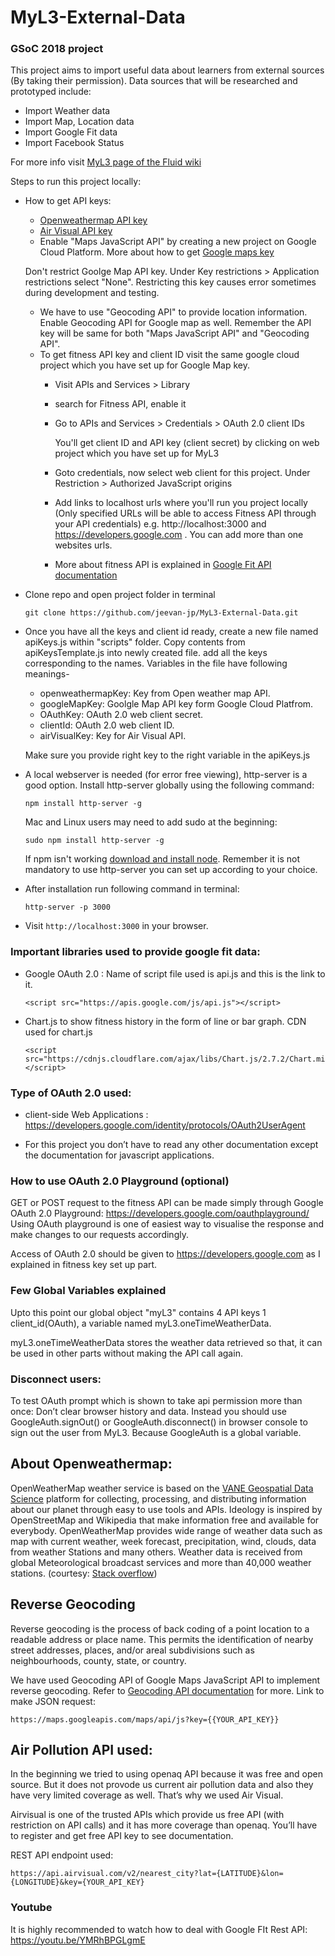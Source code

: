 # MyL3-External-Data
### GSoC 2018 project

This project aims to import useful data about learners from external sources (By taking their permission). Data sources that will be researched and prototyped include:

* Import Weather data
* Import Map, Location data
* Import Google Fit data
* Import Facebook Status

For more info visit [MyL3 page of the Fluid wiki](https://wiki.fluidproject.org/display/fluid/%28Floe%29+Preference+Exploration+and+Self-Assessment)

Steps to run this project locally:

* How to get API keys:
    * [Openweathermap API key](https://openweathermap.desk.com/customer/portal/articles/1626888-how-to-get-api-key)
    * [Air Visual API key](https://airvisual.com/user/api)
    * Enable "Maps JavaScript API" by creating a new project on Google Cloud Platform. More about how to get [Google maps key](https://developers.google.com/maps/documentation/javascript/get-api-key)

    Don't restrict Goolge Map API key. Under Key restrictions > Application restrictions select "None". Restricting this key causes error sometimes during development and testing.
    * We have to use "Geocoding API" to provide location information. Enable Geocoding API for Google map as well.
    Remember the API key will be same for both "Maps JavaScript API" and "Geocoding API".
    * To get fitness API key and client ID visit the same google cloud project which you have set up for Google Map key.
        * Visit APIs and Services > Library
        * search for Fitness API, enable it
        * Go to APIs and Services > Credentials > OAuth 2.0 client IDs
          
          You'll get client ID and API key (client secret) by clicking on web project which you have set up for MyL3
        * Goto credentials, now select web client for this project.
          Under Restriction > Authorized JavaScript origins
        
        * Add links to localhost urls where you'll run you project locally (Only specified URLs will be able to access Fitness API through your API credentials) e.g. http://localhost:3000 and https://developers.google.com . You can add more than one websites urls.

        * More about fitness API is explained in [Google Fit API documentation](https://developers.google.com/fit/rest/)


* Clone repo and open project folder in terminal

    ``` git clone https://github.com/jeevan-jp/MyL3-External-Data.git ```

* Once you have all the keys and client id ready, create a new file named apiKeys.js within "scripts" folder. Copy  contents from apiKeysTemplate.js into newly created file. add all the keys corresponding to the names. Variables in the file have following meanings-

    * openweathermapKey: Key from Open weather map API.
    * googleMapKey: Goolgle Map API key form Google Cloud Platfrom.
    * OAuthKey: OAuth 2.0 web client secret.
    * clientId: OAuth 2.0 web client ID.
    * airVisualKey: Key for Air Visual API.

    Make sure you provide right key to the right variable in the apiKeys.js

* A local webserver is needed (for error free viewing), http-server is a good option.
Install http-server globally using the following command:

    ``` npm install http-server -g ```

    Mac and Linux users may need to add sudo at the beginning:

    ``` sudo npm install http-server -g ```

    If npm isn't working [download and install node](https://nodejs.org/en/).
    Remember it is not mandatory to use http-server you can set up according to your choice.

* After installation run following command in terminal:

    ``` http-server -p 3000 ```

* Visit ```http://localhost:3000``` in your browser.

### Important libraries used to provide google fit data:

* Google OAuth 2.0 : Name of script file used is api.js and this is the link to it.
        
      <script src="https://apis.google.com/js/api.js"></script>
* Chart.js to show fitness history in the form of line or bar graph. CDN used for chart.js
        
      <script src="https://cdnjs.cloudflare.com/ajax/libs/Chart.js/2.7.2/Chart.min.js"></script>

### Type of OAuth 2.0 used:

* client-side Web Applications :  https://developers.google.com/identity/protocols/OAuth2UserAgent

* For this project you don’t have to read any other documentation except the documentation for javascript applications.

### How to use OAuth 2.0 Playground (optional)

GET or POST request to the fitness API can be made simply through Google OAuth 2.0 Playground: https://developers.google.com/oauthplayground/
Using OAuth playground is one of easiest way to visualise the response and make changes to our requests accordingly.

Access of OAuth 2.0 should be given to https://developers.google.com as I explained in fitness key set up part.

### Few Global Variables explained
Upto this point our global object "myL3" contains 4 API keys 1 client_id(OAuth), a variable named myL3.oneTimeWeatherData.

myL3.oneTimeWeatherData stores the weather data retrieved so that, it can be used in other parts without making the API call again.

### Disconnect users:
To test OAuth prompt which is shown to take api permission more than once: Don’t clear browser history and data. Instead you should use GoogleAuth.signOut() or GoogleAuth.disconnect() in browser console to sign out the user from MyL3. Because GoogleAuth is a global variable.

## About Openweathermap: 
OpenWeatherMap weather service is based on the [VANE Geospatial Data Science](http://owm.io/) platform for collecting, processing, and distributing information about our planet through easy to use tools and APIs.
Ideology is inspired by OpenStreetMap and Wikipedia that make information free and available for everybody. OpenWeatherMap provides wide range of weather data such as map with current weather, week forecast, precipitation, wind, clouds, data from weather Stations and many others. Weather data is received from global Meteorological broadcast services and more than 40,000 weather stations. (courtesy: [Stack overflow](https://stackoverflow.com/questions/26804596/openweathermap-api-vs-wunderground-api))

## Reverse Geocoding
Reverse geocoding is the process of back coding of a point location to a readable address or place name. This permits the identification of nearby street addresses, places, and/or areal subdivisions such as neighbourhoods, county, state, or country.

We have used Geocoding API of Google Maps JavaScript API to implement reverse geocoding. Refer to [Geocoding API documentation](https://developers.google.com/maps/documentation/javascript/examples/geocoding-reverse) for more.
Link to make JSON request:

    https://maps.googleapis.com/maps/api/js?key={{YOUR_API_KEY}}

## Air Pollution API used:

In the beginning we tried to using openaq API because it was free and open source. But it does not provode us current air pollution data and also they have very limited coverage as well. That’s why we used Air Visual.

Airvisual is one of the trusted APIs which provide us free API (with restriction on API calls) and it has more coverage than openaq. You’ll have to register and get free API key to see documentation.

REST API endpoint used:

    https://api.airvisual.com/v2/nearest_city?lat={LATITUDE}&lon={LONGITUDE}&key={YOUR_API_KEY}


### Youtube
It is highly recommended to watch how to deal with Google FIt Rest API:
https://youtu.be/YMRhBPGLgmE
